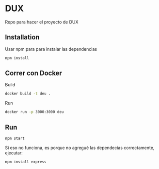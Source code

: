 # DUX
Repo para hacer el proyecto de DUX

## Installation
Usar npm para para instalar las dependencias
```bash
npm install
```

## Correr con Docker
Build
```bash
docker build -t deu .
```
Run
```bash
docker run -p 3000:3000 deu
```

## Run
```bash
npm start
```
Si eso no funciona, es porque no agregué las dependecias correctamente, ejecutar:
```bash
npm install express
```
